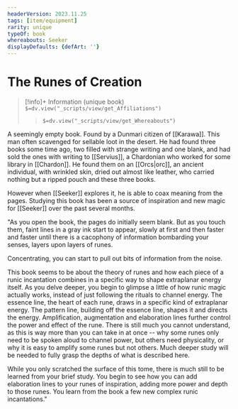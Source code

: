 ```yaml
---
headerVersion: 2023.11.25
tags: [item/equipment]
rarity: unique
typeOf: book
whereabouts: Seeker
displayDefaults: {defArt: ''}
---
```

# The Runes of Creation
>[!info]+ Information
> (unique book)
> `$=dv.view("_scripts/view/get_Affiliations")`
>> `$=dv.view("_scripts/view/get_Whereabouts")`

A seemingly empty book. Found by a Dunmari citizen of [[Karawa]]. This man often scavenged for sellable loot in the desert. He had found three books some time ago, two filled with strange writing and one blank, and had sold the ones with writing to [[Servius]], a Chardonian who worked for some library in [[Chardon]]. He found them on an [[Orcs|orc]], an ancient individual, with wrinkled skin, dried out almost like leather, who carried nothing but a ripped pouch and these three books. 

However when [[Seeker]] explores it, he is able to coax meaning from the pages. Studying this book has been a source of inspiration and new magic for [[Seeker]] over the past several months. 

"As you open the book, the pages do initially seem blank. But as you touch them, faint lines in a gray ink start to appear, slowly at first and then faster and faster until there is a cacophony of information bombarding your senses, layers upon layers of runes.

Concentrating, you can start to pull out bits of information from the noise.

This book seems to be about the theory of runes and how each piece of a runic incantation combines in a specific way to shape extraplanar energy itself. As you delve deeper, you begin to glimpse a little of how runic magic actually works, instead of just following the rituals to channel energy. The essence line, the heart of each rune, draws in a specific kind of extraplanar energy. The pattern line, building off the essence line, shapes it and directs the energy. Amplification, augmentation and elaboration lines further control the power and effect of the rune. There is still much you cannot understand, as this is way more than you can take in at once -- why some runes only need to be spoken aloud to channel power, but others need physicality, or why it is easy to amplify some runes but not others. Much deeper study will be needed to fully grasp the depths of what is described here.

While you only scratched the surface of this tome, there is much still to be learned from your brief study. You begin to see how you can add elaboration lines to your runes of inspiration, adding more power and depth to those runes. You learn from the book a few new complex runic incantations."

